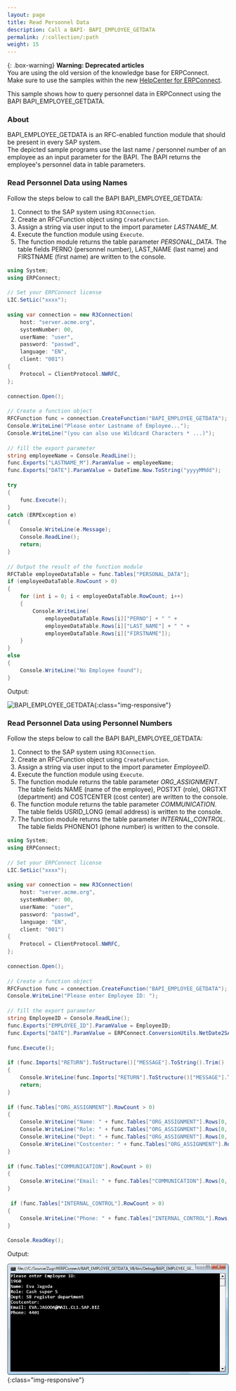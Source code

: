 ```yaml
---
layout: page
title: Read Personnel Data
description: Call a BAPI- BAPI_EMPLOYEE_GETDATA
permalink: /:collection/:path
weight: 15
---
```


{: .box-warning}
**Warning: Deprecated articles** <br>
You are using the old version of the knowledge base for ERPConnect.<br>
Make sure to use the samples within the new [HelpCenter for ERPConnect](https://helpcenter.theobald-software.com/erpconnect/samples).


This sample shows how to query personnel data in ERPConnect using the BAPI BAPI_EMPLOYEE_GETDATA.

### About

BAPI_EMPLOYEE_GETDATA is an RFC-enabled function module that should be present in every SAP system. <br>
The depicted sample programs use the last name / personnel number of an employee as an input parameter for the BAPI.
The BAPI returns the employee's personnel data in table parameters.

### Read Personnel Data using Names

Follow the steps below to call the BAPI BAPI_EMPLOYEE_GETDATA:

1. Connect to the SAP system using `R3Connection`.
2. Create an RFCFunction object using `CreateFunction`.
3. Assign a string via user input to the import parameter *LASTNAME_M*.
4. Execute the function module using `Execute`.
5. The function module returns the table parameter *PERSONAL_DATA*.
The table fields PERNO (personnel number), LAST_NAME (last name) and FIRSTNAME (first name) are written to the console. 

```csharp
using System;
using ERPConnect;

// Set your ERPConnect license
LIC.SetLic("xxxx");

using var connection = new R3Connection(
    host: "server.acme.org",
    systemNumber: 00,
    userName: "user",
    password: "passwd",
    language: "EN",
    client: "001")
{
    Protocol = ClientProtocol.NWRFC,
};

connection.Open();

// Create a function object
RFCFunction func = connection.CreateFunction("BAPI_EMPLOYEE_GETDATA");
Console.WriteLine("Please enter Lastname of Employee...");
Console.WriteLine("(you can also use Wildcard Characters * ...)");

// fill the export parameter
string employeeName = Console.ReadLine();
func.Exports["LASTNAME_M"].ParamValue = employeeName;
func.Exports["DATE"].ParamValue = DateTime.Now.ToString("yyyyMMdd");

try
{
    func.Execute();
}
catch (ERPException e)
{
    Console.WriteLine(e.Message);
    Console.ReadLine();
    return;
}

// Output the result of the function module
RFCTable employeeDataTable = func.Tables["PERSONAL_DATA"];
if (employeeDataTable.RowCount > 0)
{
    for (int i = 0; i < employeeDataTable.RowCount; i++)
    {
        Console.WriteLine(
            employeeDataTable.Rows[i]["PERNO"] + " " +
            employeeDataTable.Rows[i]["LAST_NAME"] + " " +
            employeeDataTable.Rows[i]["FIRSTNAME"]);
    }
}
else
{
    Console.WriteLine("No Employee found");
}
```

Output:

![BAPI_EMPLOYEE_GETDATA](/img/contents/BAPI_EMPLOYEE_GETDATA.jpg){:class="img-responsive"}

<!---
Input/Output:
```
Please enter Lastname of Employee...
(you can also use Wildcard Characters * ...)
AB*
00004007 Abad Esther
00088840 Abagail Ananya
00088869 Abigail AB
00099319 ABC Corp Contractor 1 -
00099320 ABC Corp Contractor 2 -
00099988 Abigail A
00100096 Abe Bob
00100377 Abbott Terry
00100426 Abrams Harry
00100992 Abbey Jenna
00109806 Abbott James
00109822 Abram Norm
```
-->

### Read Personnel Data using Personnel Numbers

Follow the steps below to call the BAPI BAPI_EMPLOYEE_GETDATA:

1. Connect to the SAP system using `R3Connection`.
2. Create an RFCFunction object using `CreateFunction`.
3. Assign a string via user input to the import parameter *EmployeeID*.
4. Execute the function module using `Execute`.
5. The function module returns the table parameter *ORG_ASSIGNMENT*.
The table fields NAME (name of the employee), POSTXT (role), ORGTXT (department) and COSTCENTER (cost center) are written to the console. 
6. The function module returns the table parameter *COMMUNICATION*.
The table fields USRID_LONG (email address) is written to the console. 
7. The function module returns the table parameter *INTERNAL_CONTROL*.
The table fields PHONENO1 (phone number) is written to the console. 

``` csharp 
using System;
using ERPConnect;

// Set your ERPConnect license
LIC.SetLic("xxxx");

using var connection = new R3Connection(
    host: "server.acme.org",
    systemNumber: 00,
    userName: "user",
    password: "passwd",
    language: "EN",
    client: "001")
{
    Protocol = ClientProtocol.NWRFC,
};

connection.Open();

// Create a function object
RFCFunction func = connection.CreateFunction("BAPI_EMPLOYEE_GETDATA");
Console.WriteLine("Please enter Employee ID: ");

// fill the export parameter 
string EmployeeID = Console.ReadLine();
func.Exports["EMPLOYEE_ID"].ParamValue = EmployeeID;
func.Exports["DATE"].ParamValue = ERPConnect.ConversionUtils.NetDate2SAPDate(System.DateTime.Now);
          
func.Execute();

if (func.Imports["RETURN"].ToStructure()["MESSAGE"].ToString().Trim() != "")
{
    Console.WriteLine(func.Imports["RETURN"].ToStructure()["MESSAGE"].ToString());
    return;
}

if (func.Tables["ORG_ASSIGNMENT"].RowCount > 0)
{
    Console.WriteLine("Name: " + func.Tables["ORG_ASSIGNMENT"].Rows[0, "NAME"].ToString());
    Console.WriteLine("Role: " + func.Tables["ORG_ASSIGNMENT"].Rows[0, "POSTXT"].ToString());
    Console.WriteLine("Dept: " + func.Tables["ORG_ASSIGNMENT"].Rows[0, "ORGTXT"].ToString());
    Console.WriteLine("Costcenter: " + func.Tables["ORG_ASSIGNMENT"].Rows[0, "COSTCENTER"].ToString());
}

if (func.Tables["COMMUNICATION"].RowCount > 0)
{
    Console.WriteLine("Email: " + func.Tables["COMMUNICATION"].Rows[0, "USRID_LONG"].ToString());
}

 if (func.Tables["INTERNAL_CONTROL"].RowCount > 0)
{
    Console.WriteLine("Phone: " + func.Tables["INTERNAL_CONTROL"].Rows[0, "PHONENO1"].ToString());
}

Console.ReadKey();
```

Output:

![HRDemo01](/img/contents/HRDemoCon01.jpg){:class="img-responsive"}
